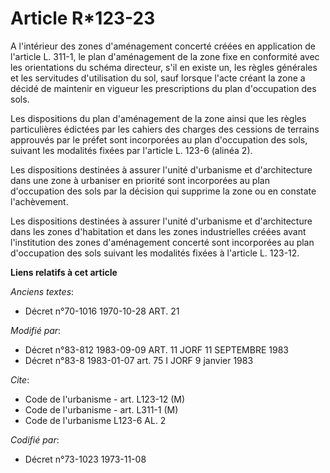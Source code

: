 # Article R*123-23

A l'intérieur des zones d'aménagement concerté créées en application de l'article L. 311-1, le plan d'aménagement de la zone
fixe en conformité avec les orientations du schéma directeur, s'il en existe un, les règles générales et les servitudes
d'utilisation du sol, sauf lorsque l'acte créant la zone a décidé de maintenir en vigueur les prescriptions du plan
d'occupation des sols.

Les dispositions du plan d'aménagement de la zone ainsi que les règles particulières édictées par les cahiers des charges des
cessions de terrains approuvés par le préfet sont incorporées au plan d'occupation des sols, suivant les modalités fixées par
l'article L. 123-6 (alinéa 2).

Les dispositions destinées à assurer l'unité d'urbanisme et d'architecture dans une zone à urbaniser en priorité sont
incorporées au plan d'occupation des sols par la décision qui supprime la zone ou en constate l'achèvement.

Les dispositions destinées à assurer l'unité d'urbanisme et d'architecture dans les zones d'habitation et dans les zones
industrielles créées avant l'institution des zones d'aménagement concerté sont incorporées au plan d'occupation des sols
suivant les modalités fixées à l'article L. 123-12.

**Liens relatifs à cet article**

_Anciens textes_:

  - Décret n°70-1016 1970-10-28 ART. 21

_Modifié par_:

  - Décret n°83-812 1983-09-09 ART. 11 JORF 11 SEPTEMBRE 1983
  - Décret n°83-8 1983-01-07 art. 75 I JORF 9 janvier 1983

_Cite_:

  - Code de l'urbanisme - art. L123-12 (M)
  - Code de l'urbanisme - art. L311-1 (M)
  - Code de l'urbanisme L123-6 AL. 2

_Codifié par_:

  - Décret n°73-1023 1973-11-08
